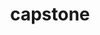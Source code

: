 ---
title: "capstone"
layout: cache
categories: [package, develop]
meta: {"versions": ["5.0.1"], "compilers": ["apple-clang@=15.0.0"], "oss": ["ventura"], "platforms": ["darwin"], "targets": ["aarch64"], "stacks": ["developer-tools-darwin", "root"], "num_specs": 2, "num_specs_by_stack": {"root": 2, "developer-tools-darwin": 2}}
spec_details: [{"hash": "3sm7uyxx5qzuhkde34ufsi37wi4pmlwb", "compiler": "apple-clang@=15.0.0", "versions": ["5.0.1"], "os": "ventura", "platform": "darwin", "target": "aarch64", "variants": ["build_system=cmake", "build_type=Release", "generator=make", "~ipo"], "stacks": ["root", "developer-tools-darwin"], "size": "-", "tarball": "https://binaries.spack.io/develop/build_cache/darwin-ventura-aarch64/apple-clang-15.0.0/capstone-5.0.1/darwin-ventura-aarch64-apple-clang-15.0.0-capstone-5.0.1-3sm7uyxx5qzuhkde34ufsi37wi4pmlwb.spack"}, {"hash": "3wddyq3lkjfkiybfs3ot6btcs2e2qveb", "compiler": "apple-clang@=15.0.0", "versions": ["5.0.1"], "os": "ventura", "platform": "darwin", "target": "aarch64", "variants": ["build_system=cmake", "build_type=Release", "generator=make", "~ipo"], "stacks": ["root", "developer-tools-darwin"], "size": "-", "tarball": "https://binaries.spack.io/develop/build_cache/darwin-ventura-aarch64/apple-clang-15.0.0/capstone-5.0.1/darwin-ventura-aarch64-apple-clang-15.0.0-capstone-5.0.1-3wddyq3lkjfkiybfs3ot6btcs2e2qveb.spack"}]
---